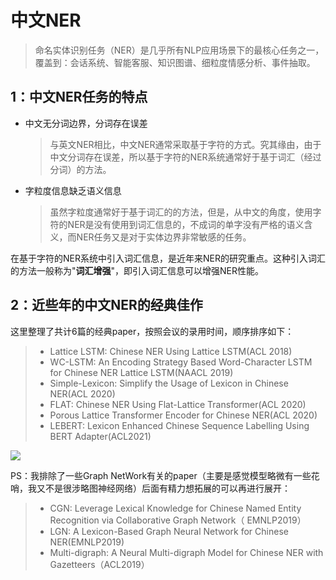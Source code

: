 # 中文NER

> 命名实体识别任务（NER）是几乎所有NLP应用场景下的最核心任务之一，覆盖到：会话系统、智能客服、知识图谱、细粒度情感分析、事件抽取。

## 1：中文NER任务的特点

* 中文无分词边界，分词存在误差

  > 与英文NER相比，中文NER通常采取基于字符的方式。究其缘由，由于中文分词存在误差，所以基于字符的NER系统通常好于基于词汇（经过分词）的方法。

* 字粒度信息缺乏语义信息

  > 虽然字粒度通常好于基于词汇的的方法，但是，从中文的角度，使用字符的NER是没有使用到词汇信息的，不成词的单字没有严格的语义含义，而NER任务又是对于实体边界非常敏感的任务。

在基于字符的NER系统中引入词汇信息，是近年来NER的研究重点。这种引入词汇的方法一般称为"**词汇增强**"，即引入词汇信息可以增强NER性能。

## 2：近些年的中文NER的经典佳作

这里整理了共计6篇的经典paper，按照会议的录用时间，顺序排序如下：

> - Lattice LSTM: Chinese NER Using Lattice  LSTM(ACL 2018)
> - WC-LSTM: An Encoding Strategy Based Word-Character LSTM for Chinese NER Lattice LSTM(NAACL 2019)
> - Simple-Lexicon: Simplify the Usage of Lexicon in Chinese NER(ACL 2020)
> - FLAT: Chinese NER Using Flat-Lattice Transformer(ACL 2020)
> - Porous Lattice Transformer Encoder for Chinese NER(ACL 2020)
> - LEBERT: Lexicon Enhanced Chinese Sequence Labelling Using BERT Adapter(ACL2021)

![](https://pictrue-bed.oss-cn-beijing.aliyuncs.com/20220911214857.png)

PS：我排除了一些Graph NetWork有关的paper（主要是感觉模型略微有一些花哨，我又不是很涉略图神经网络）后面有精力想拓展的可以再进行展开：

> - CGN: Leverage Lexical Knowledge for Chinese Named Entity Recognition via Collaborative Graph Network（ EMNLP2019）
> -  LGN: A Lexicon-Based Graph Neural Network for Chinese NER(EMNLP2019)
> - Multi-digraph: A Neural Multi-digraph Model for Chinese NER with Gazetteers（ACL2019）

